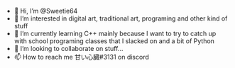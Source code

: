 - 👋 Hi, I’m @Sweetie64
- 👀 I’m interested in digital art, traditional art, programing and other kind of stuff 
- 🌱 I’m currently learning C++ mainly because I want to try to catch up with school programing classes that I slacked on and a bit of Python
- 💞️ I’m looking to collaborate on stuff...
- 📫 How to reach me 甘い心臓#3131 on discord 

<!---
Sweetie64/Sweetie64 is a ✨ special ✨ repository because its `README.md` (this file) appears on your GitHub profile.
You can click the Preview link to take a look at your changes.
--->
